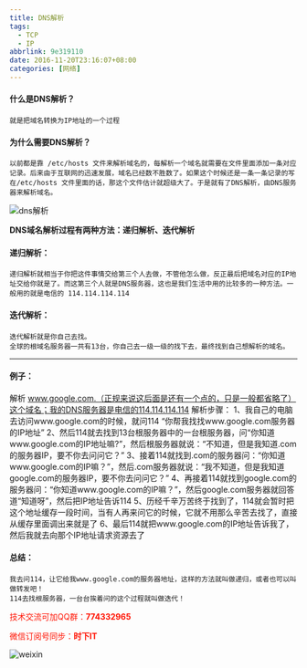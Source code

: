 ```yaml
---
title: DNS解析
tags: 
  - TCP
  - IP
abbrlink: 9e319110
date: 2016-11-20T23:16:07+08:00
categories: [网络]
---
```


#### 什么是DNS解析？
	就是把域名转换为IP地址的一个过程

#### 为什么需要DNS解析？
	以前都是靠 /etc/hosts 文件来解析域名的，每解析一个域名就需要在文件里面添加一条对应记录。后来由于互联网的迅速发展，域名已经数不胜数了。如果这个时候还是一条一条记录的写在/etc/hosts 文件里面的话，那这个文件估计就超级大了。于是就有了DNS解析，由DNS服务器来解析域名。
<!-- more -->

![dns解析](http://dl-blog.laoxianyu.cn/dns%E8%A7%A3%E6%9E%90.png)

__DNS域名解析过程有两种方法：递归解析、迭代解析__

#### 递归解析：
	递归解析就相当于你把这件事情交给第三个人去做，不管他怎么做，反正最后把域名对应的IP地址交给你就是了。而这第三个人就是DNS服务器，这也是我们生活中用的比较多的一种方法。一般用的就是电信的 114.114.114.114

#### 迭代解析：
	迭代解析就是你自己去找。
	全球的根域名服务器一共有13台，你自己去一级一级的找下去，最终找到自己想解析的域名。

---
#### 例子：
解析 www.google.com.（正规来说这后面是还有一个点的，只是一般都省略了）这个域名；我的DNS服务器是电信的114.114.114.114
解析步骤：
    1、我自己的电脑去访问www.google.com的时候，就问114 “你帮我找找www.google.com服务器的IP地址”
    2、然后114就去找到13台根服务器中的一台根服务器，问“你知道www.google.com的IP地址嘛?”，然后根服务器就说：“不知道，但是我知道.com的服务器IP，要不你去问问它？”
    3、接着114就找到.com的服务器问：“你知道www.google.com的IP嘛？”，然后.com服务器就说：“我不知道，但是我知道google.com的服务器IP，要不你去问问它？”
    4、再接着114就找到google.com的服务器问：“你知道www.google.com的IP嘛？”，然后google.com服务器就回答道“知道呀”，然后把IP地址告诉114
    5、历经千辛万苦终于找到了，114就会暂时把这个地址缓存一段时间，当有人再来问它的时候，它就不用那么辛苦去找了，直接从缓存里面调出来就是了
    6、最后114就把www.google.com的IP地址告诉我了，然后我就去向那个IP地址请求资源去了

#### 总结：
	我去问114，让它给我www.google.com的服务器地址，这样的方法就叫做递归，或者也可以叫做转发吧！
	114去找根服务器，一台台挨着问的这个过程就叫做迭代！



<font color=#ff1201>技术交流可加QQ群：**774332965**<br></font>

<font color=#ff1201>微信订阅号同步：**时下IT**</font>

![weixin](http://dl-blog.laoxianyu.cn/weixindy.jpg)
